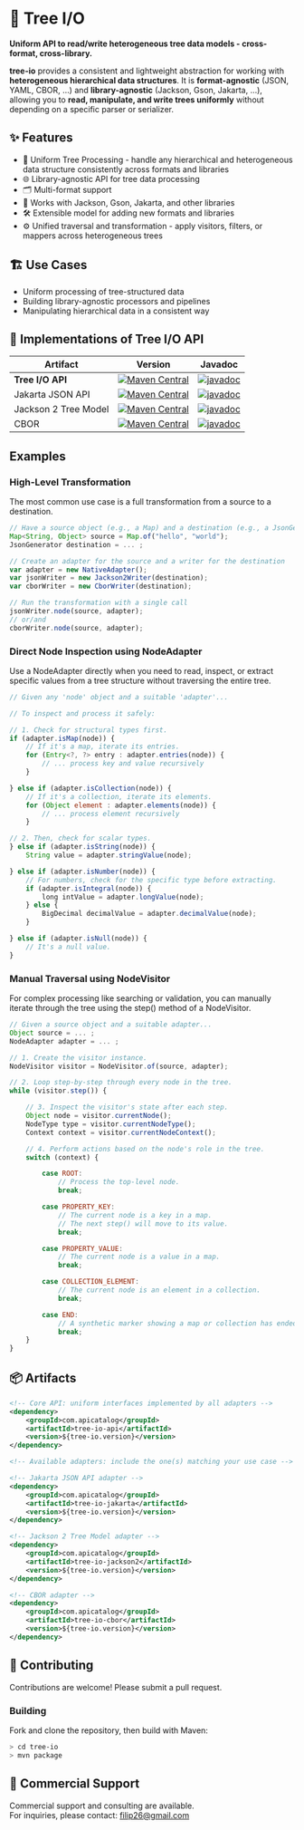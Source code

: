 # 🌳 Tree I/O

**Uniform API to read/write heterogeneous tree data models - cross-format, cross-library.**

**tree-io** provides a consistent and lightweight abstraction for working with **heterogeneous hierarchical data structures**.  It is **format-agnostic** (JSON, YAML, CBOR, …) and **library-agnostic** (Jackson, Gson, Jakarta, …),  allowing you to **read, manipulate, and write trees uniformly** without depending on a specific parser or serializer.


## ✨ Features

- 🌳 Uniform Tree Processing - handle any hierarchical and heterogeneous data structure consistently across formats and libraries  
- 🌐 Library-agnostic API for tree data processing
- 🗂️ Multi-format support
- 🔌 Works with Jackson, Gson, Jakarta, and other libraries
- 🛠️ Extensible model for adding new formats and libraries
- ⚙️ Unified traversal and transformation - apply visitors, filters, or mappers across heterogeneous trees  

## 🏗️ Use Cases

- Uniform processing of tree-structured data
- Building library-agnostic processors and pipelines
- Manipulating hierarchical data in a consistent way

## 🔌 Implementations of Tree I/O API

 Artifact               | Version | Javadoc
-----------------------|---------|---------------
**Tree I/O API**           | [![Maven Central](https://img.shields.io/maven-central/v/com.apicatalog/tree-io-api.svg?label=Maven%20Central)](https://search.maven.org/search?q=g:com.apicatalog%20AND%20a:tree-io-api) | [![javadoc](https://javadoc.io/badge2/com.apicatalog/tree-io-api/javadoc.svg)](https://javadoc.io/doc/com.apicatalog/tree-io-api) 
 Jakarta JSON API      | [![Maven Central](https://img.shields.io/maven-central/v/com.apicatalog/tree-io-jakarta.svg?label=Maven%20Central)](https://search.maven.org/search?q=g:com.apicatalog%20AND%20a:tree-io-jakarta) | [![javadoc](https://javadoc.io/badge2/com.apicatalog/tree-io-jakarta/javadoc.svg)](https://javadoc.io/doc/com.apicatalog/tree-io-jakarta) 
 Jackson 2 Tree Model  | [![Maven Central](https://img.shields.io/maven-central/v/com.apicatalog/tree-io-jackson2.svg?label=Maven%20Central)](https://search.maven.org/search?q=g:com.apicatalog%20AND%20a:tree-io-jackson2) | [![javadoc](https://javadoc.io/badge2/com.apicatalog/tree-io-jackson2/javadoc.svg)](https://javadoc.io/doc/com.apicatalog/tree-io-jackson2) 
 CBOR                  | [![Maven Central](https://img.shields.io/maven-central/v/com.apicatalog/tree-io-cbor.svg?label=Maven%20Central)](https://search.maven.org/search?q=g:com.apicatalog%20AND%20a:tree-io-cbor) | [![javadoc](https://javadoc.io/badge2/com.apicatalog/tree-io-cbor/javadoc.svg)](https://javadoc.io/doc/com.apicatalog/tree-io-cbor) 

## Examples 

### High-Level Transformation
The most common use case is a full transformation from a source to a destination.

```javascript
// Have a source object (e.g., a Map) and a destination (e.g., a JsonGenerator)
Map<String, Object> source = Map.of("hello", "world");
JsonGenerator destination = ... ;

// Create an adapter for the source and a writer for the destination
var adapter = new NativeAdapter();
var jsonWriter = new Jackson2Writer(destination);
var cborWriter = new CborWriter(destination);

// Run the transformation with a single call
jsonWriter.node(source, adapter);
// or/and
cborWriter.node(source, adapter);
```

### Direct Node Inspection using NodeAdapter

Use a NodeAdapter directly when you need to read, inspect, or extract specific values from a tree structure without traversing the entire tree.

```javascript
// Given any 'node' object and a suitable 'adapter'...

// To inspect and process it safely:

// 1. Check for structural types first.
if (adapter.isMap(node)) {
    // If it's a map, iterate its entries.
    for (Entry<?, ?> entry : adapter.entries(node)) {
        // ... process key and value recursively
    }

} else if (adapter.isCollection(node)) {
    // If it's a collection, iterate its elements.
    for (Object element : adapter.elements(node)) {
        // ... process element recursively
    }

// 2. Then, check for scalar types.
} else if (adapter.isString(node)) {
    String value = adapter.stringValue(node);

} else if (adapter.isNumber(node)) {
    // For numbers, check for the specific type before extracting.
    if (adapter.isIntegral(node)) {
        long intValue = adapter.longValue(node);
    } else {
        BigDecimal decimalValue = adapter.decimalValue(node);
    }

} else if (adapter.isNull(node)) {
    // It's a null value.
}
```

### Manual Traversal using NodeVisitor
For complex processing like searching or validation, you can manually iterate through the tree using the step() method of a NodeVisitor.

```javascript
// Given a source object and a suitable adapter...
Object source = ... ;
NodeAdapter adapter = ... ;

// 1. Create the visitor instance.
NodeVisitor visitor = NodeVisitor.of(source, adapter);

// 2. Loop step-by-step through every node in the tree.
while (visitor.step()) {

    // 3. Inspect the visitor's state after each step.
    Object node = visitor.currentNode();
    NodeType type = visitor.currentNodeType();
    Context context = visitor.currentNodeContext();

    // 4. Perform actions based on the node's role in the tree.
    switch (context) {

        case ROOT:
            // Process the top-level node.
            break;

        case PROPERTY_KEY:
            // The current node is a key in a map.
            // The next step() will move to its value.
            break;

        case PROPERTY_VALUE:
            // The current node is a value in a map.
            break;

        case COLLECTION_ELEMENT:
            // The current node is an element in a collection.
            break;

        case END:
            // A synthetic marker showing a map or collection has ended.
            break;
    }
}
```

## 📦 Artifacts

```xml
<!-- Core API: uniform interfaces implemented by all adapters -->
<dependency>
    <groupId>com.apicatalog</groupId>
    <artifactId>tree-io-api</artifactId>
    <version>${tree-io.version}</version>
</dependency>

<!-- Available adapters: include the one(s) matching your use case -->

<!-- Jakarta JSON API adapter -->
<dependency>
    <groupId>com.apicatalog</groupId>
    <artifactId>tree-io-jakarta</artifactId>
    <version>${tree-io.version}</version>
</dependency>

<!-- Jackson 2 Tree Model adapter -->
<dependency>
    <groupId>com.apicatalog</groupId>
    <artifactId>tree-io-jackson2</artifactId>
    <version>${tree-io.version}</version>
</dependency>

<!-- CBOR adapter -->
<dependency>
    <groupId>com.apicatalog</groupId>
    <artifactId>tree-io-cbor</artifactId>
    <version>${tree-io.version}</version>
</dependency>
```

## 🤝 Contributing

Contributions are welcome! Please submit a pull request.

### Building

Fork and clone the repository, then build with Maven:

```bash
> cd tree-io
> mvn package
```

## 💼 Commercial Support

Commercial support and consulting are available.  
For inquiries, please contact: filip26@gmail.com
